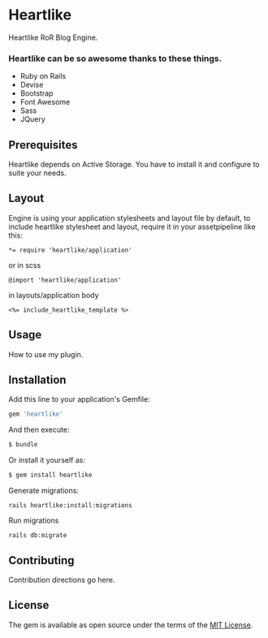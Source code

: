 # Heartlike
Heartlike RoR Blog Engine.

### Heartlike can be so awesome thanks to these things.
  - Ruby on Rails
  - Devise
  - Bootstrap
  - Font Awesome
  - Sass
  - JQuery


## Prerequisites

 Heartlike depends on Active Storage. You have to install it and configure to suite your needs.
 

## Layout
Engine is using your application stylesheets and layout file by default, to include heartlike stylesheet and layout, require it in your assetpipeline like this:

    *= require 'heartlike/application'

or in scss

    @import 'heartlike/application'
    
in layouts/application body

    <%= include_heartlike_template %>
 
## Usage
How to use my plugin.

## Installation
Add this line to your application's Gemfile:

```ruby
gem 'heartlike'
```

And then execute:
```bash
$ bundle
```

Or install it yourself as:
```bash
$ gem install heartlike
```

Generate migrations:

    rails heartlike:install:migrations
    
Run migrations

    rails db:migrate

## Contributing
Contribution directions go here.

## License
The gem is available as open source under the terms of the [MIT License](https://opensource.org/licenses/MIT).
